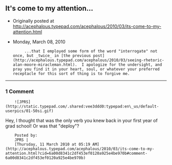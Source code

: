## It's come to my attention...

 * Originally posted at http://acephalous.typepad.com/acephalous/2010/03/its-come-to-my-attention.html
 * Monday, March 08, 2010



			...that I employed some form of the word "interrogate" not once, but _twice_ in [the previous post](http://acephalous.typepad.com/acephalous/2010/03/seeing-rhetoric-alan-moore-miracleman.html).  I apologize for the undersight, and pray you find it in your heart, soul, or whatever your preferred receptacle for this sort of thing is to forgive me.
		

* * *

### 1 Comment 

		

                
[]()

	

		![JPRS](http://static.typepad.com/.shared:vee3ddd0:typepad:en\_us/default-userpics/01-50si.gif)
	

	

		

Hey, I thought that was the only verb you knew back in your first year of grad school! Or was that "deploy"?

	

		Posted by:
		JPRS |
		[Thursday, 11 March 2010 at 05:19 AM](http://acephalous.typepad.com/acephalous/2010/03/its-come-to-my-attention.html?cid=6a00d8341c2df453ef0120a925e4be970b#comment-6a00d8341c2df453ef0120a925e4be970b)

		

        